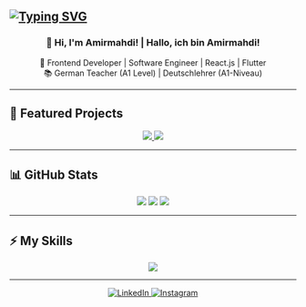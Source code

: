 ## [![Typing SVG](https://readme-typing-svg.herokuapp.com?font=Fira+Code&weight=700&size=19&duration=4000&pause=1000&center=true&vCenter=true&width=1000&height=67&lines=Welcome+to+my+GitHub;Herzlich+willkommen+zu+meinem+GitHub)](https://git.io/typing-svg)

<div align="center">

### 🌟 Hi, I'm Amirmahdi! | Hallo, ich bin Amirmahdi!  

🚀 Frontend Developer | Software Engineer | React.js |  Flutter  
📚 German Teacher (A1 Level) | Deutschlehrer (A1-Niveau)  

</div>

---

## 📌 Featured Projects
<div align="center">

<a href="https://github.com/amirjavani/filmland-front">
  <img src="https://github-readme-stats.vercel.app/api/pin/?username=amirjavani&repo=filmLand-front&theme=radical" />
</a>
<a href="https://github.com/amirjavani/UserManagement-with-backend">
  <img src="https://github-readme-stats.vercel.app/api/pin/?username=amirjavani&repo=UserManagement-with-backend&theme=radical" />
</a>

</div>

---

## 📊 GitHub Stats
<div align="center">

<img src="https://github-readme-stats.vercel.app/api?username=amirjavani&include_all_commits=true&count_private=true&show_icons=true&line_height=25&title_color=FF9800&icon_color=FF5722&text_color=E0E0E0&bg_color=0,000000,1A1A1A" />
<img src="https://github-readme-streak-stats.herokuapp.com/?user=amirjavani&theme=tokyonight" />
<img src="https://github-readme-stats.vercel.app/api/top-langs/?username=amirjavani&layout=compact&theme=radical" />

</div>

---

## ⚡ My Skills
<div align="center">
  <a href="https://skillicons.dev">
    <img src="https://skillicons.dev/icons?i=react,javascript,html,css,bootstrap,tailwind,flutter,cs,java,python" />
  </a>
</div>

---

<div align="center">

<a href="https://www.linkedin.com/in/amirjavani/" target="_blank">
  <img src="https://img.shields.io/badge/LinkedIn-%230077B5.svg?&style=flat-square&logo=linkedin&logoColor=white" alt="LinkedIn">
</a>
<a href="https://www.instagram.com/amir_jaw/" target="_blank">
  <img src="https://img.shields.io/badge/Instagram-%23E4405F.svg?&style=flat-square&logo=instagram&logoColor=white" alt="Instagram">
</a>

</div>

